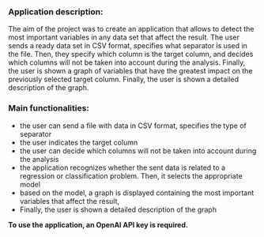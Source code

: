 ### Application description: 
The aim of the project was to create an application that allows to detect the most important variables in any data set that affect the result. The user sends a ready data set in CSV format, specifies what separator is used in the file. Then, they specify which column is the target column, and decides which columns will not be taken into account during the analysis. Finally, the user is shown a graph of variables that have the greatest impact on the previously selected target column. Finally, the user is shown a detailed description of the graph.



### Main functionalities:
* the user can send a file with data in CSV format, specifies the type of separator
* the user indicates the target column
* the user can decide which columns will not be taken into account during the analysis
* the application recognizes whether the sent data is related to a regression or classification problem. Then, it selects the appropriate model
* based on the model, a graph is displayed containing the most important variables that affect the result,
* Finally, the user is shown a detailed description of the graph

**To use the application, an OpenAI API key is required.**